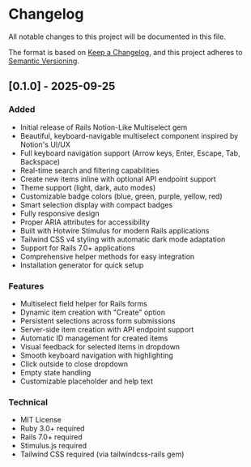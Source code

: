 # Changelog

All notable changes to this project will be documented in this file.

The format is based on [Keep a Changelog](https://keepachangelog.com/en/1.0.0/),
and this project adheres to [Semantic Versioning](https://semver.org/spec/v2.0.0.html).

## [0.1.0] - 2025-09-25

### Added
- Initial release of Rails Notion-Like Multiselect gem
- Beautiful, keyboard-navigable multiselect component inspired by Notion's UI/UX
- Full keyboard navigation support (Arrow keys, Enter, Escape, Tab, Backspace)
- Real-time search and filtering capabilities
- Create new items inline with optional API endpoint support
- Theme support (light, dark, auto modes)
- Customizable badge colors (blue, green, purple, yellow, red)
- Smart selection display with compact badges
- Fully responsive design
- Proper ARIA attributes for accessibility
- Built with Hotwire Stimulus for modern Rails applications
- Tailwind CSS v4 styling with automatic dark mode adaptation
- Support for Rails 7.0+ applications
- Comprehensive helper methods for easy integration
- Installation generator for quick setup

### Features
- Multiselect field helper for Rails forms
- Dynamic item creation with "Create" option
- Persistent selections across form submissions
- Server-side item creation with API endpoint support
- Automatic ID management for created items
- Visual feedback for selected items in dropdown
- Smooth keyboard navigation with highlighting
- Click outside to close dropdown
- Empty state handling
- Customizable placeholder and help text

### Technical
- MIT License
- Ruby 3.0+ required
- Rails 7.0+ required
- Stimulus.js required
- Tailwind CSS required (via tailwindcss-rails gem)
